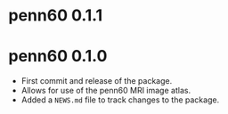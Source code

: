 # penn60 0.1.1

# penn60 0.1.0

* First commit and release of the package. 
* Allows for use of the penn60 MRI image atlas.
* Added a `NEWS.md` file to track changes to the package.
